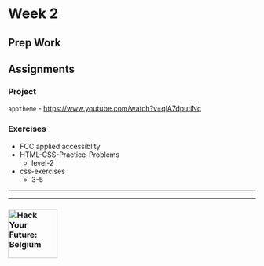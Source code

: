 # Week 2

## Prep Work

## Assignments


### Project

`apptheme` - https://www.youtube.com/watch?v=qlA7dputiNc

### Exercises

* FCC applied accessiblity
* HTML-CSS-Practice-Problems
    * level-2
* css-exercises
    * 3-5

---
---

### <a href="https://hackyourfuture.be" target="_blank"><img src="https://user-images.githubusercontent.com/18554853/63941625-4c7c3d00-ca6c-11e9-9a76-8d5e3632fe70.jpg" width="100" height="100" alt="Hack Your Future: Belgium"></a>
